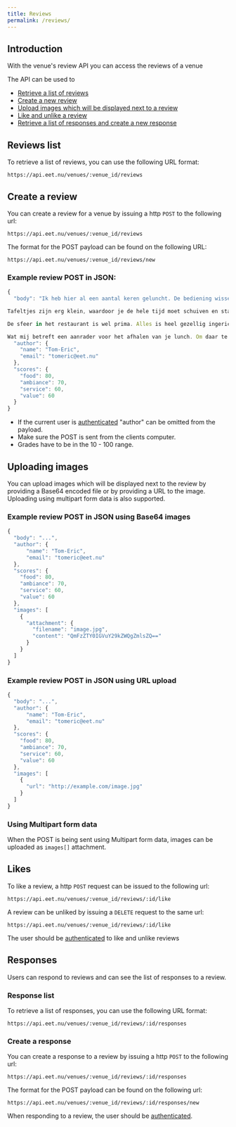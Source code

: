 ```yaml
---
title: Reviews
permalink: /reviews/
---
```


## Introduction

With the venue's review API you can access the reviews of a venue

The API can be used to

 * [Retrieve a list of reviews](#reviews-list)
 * [Create a new review](#create-a-review)
 * [Upload images which will be displayed next to a review](#uploading-images)
 * [Like and unlike a review](#likes)
 * [Retrieve a list of responses and create a new response](#responses)

## Reviews list

To retrieve a list of reviews, you can use the following URL format:

    https://api.eet.nu/venues/:venue_id/reviews
    
## Create a review

You can create a review for a venue by issuing a http `POST` to the following url:

    https://api.eet.nu/venues/:venue_id/reviews

The format for the POST payload can be found on the following URL:

    https://api.eet.nu/venues/:venue_id/reviews/new

### Example review POST in JSON:

```javascript
{
  "body": "Ik heb hier al een aantal keren geluncht. De bediening wisselt in kwaliteit, alhoewel altijd vriendelijk, gaat er soms wel eens wat mis.

Tafeltjes zijn erg klein, waardoor je de hele tijd moet schuiven en stapelen met borden om fijn te kunnen eten. Dit is wat mij betreft het grootste minpunt van het restaurant.

De sfeer in het restaurant is wel prima. Alles is heel gezellig ingericht en er zijn overal leuke, kleine details. Het eten zelf is ook heel goed, alhoewel het wel aan de prijzige kant is.

Wat mij betreft een aanrader voor het afhalen van je lunch. Om daar te eten is het gewoon iets te krap.",
  "author": {
    "name": "Tom-Eric",
    "email": "tomeric@eet.nu"
  },
  "scores": {
    "food": 80,
    "ambiance": 70,
    "service": 60,
    "value": 60
  }
}
```

* If the current user is [authenticated] "author" can be omitted from the payload.
* Make sure the POST is sent from the clients computer.
* Grades have to be in the 10 - 100 range.

## Uploading images

You can upload images which will be displayed next to the review by providing a Base64 encoded file or by providing a URL to the image. Uploading using multipart form data is also supported.

### Example review POST in JSON using Base64 images
```javascript
{
  "body": "...",
  "author": {
      "name": "Tom-Eric",
      "email": "tomeric@eet.nu"
  },
  "scores": {
    "food": 80,
    "ambiance": 70,
    "service": 60,
    "value": 60
  },
  "images": [
    {
      "attachment": {
        "filename": "image.jpg",
        "content": "QmFzZTY0IGVuY29kZWQgZmlsZQ=="
      }
    }
  ]
}
```

### Example review POST in JSON using URL upload
```javascript
{
  "body": "...",
  "author": {
      "name": "Tom-Eric",
      "email": "tomeric@eet.nu"
  },
  "scores": {
    "food": 80,
    "ambiance": 70,
    "service": 60,
    "value": 60
  },
  "images": [
    {
      "url": "http://example.com/image.jpg"
    }
  ]
}
```

### Using Multipart form data

When the POST is being sent using Multipart form data, images can be uploaded as `images[]` attachment.

## Likes

To like a review, a http `POST` request can be issued to the following url:

    https://api.eet.nu/venues/:venue_id/reviews/:id/like
    
A review can be unliked by issuing a `DELETE` request to the same url: 

    https://api.eet.nu/venues/:venue_id/reviews/:id/like
    
The user should be [authenticated] to like and unlike reviews

## Responses

Users can respond to reviews and can see the list of responses to a review.

### Response list

To retrieve a list of responses, you can use the following URL format:

    https://api.eet.nu/venues/:venue_id/reviews/:id/responses

### Create a response

You can create a response to a review by issuing a http `POST` to the following url:

    https://api.eet.nu/venues/:venue_id/reviews/:id/responses

The format for the POST payload can be found on the following url:

    https://api.eet.nu/venues/:venue_id/reviews/:id/responses/new
    
When responding to a review, the user should be [authenticated].

[authenticated]: /account